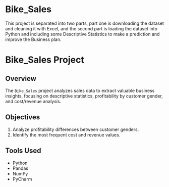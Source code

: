 # Bike_Sales
This project is separated into two parts, part one is downloading the dataset and cleaning it with Excel, and the second part is loading the dataset into Python and including some Descriptive Statistics to make a prediction and improve the Business plan.
# Bike_Sales Project

## Overview

The `Bike_Sales` project analyzes sales data to extract valuable business insights, focusing on descriptive statistics, profitability by customer gender, and cost/revenue analysis.

## Objectives

1. Analyze profitability differences between customer genders.
2. Identify the most frequent cost and revenue values.

## Tools Used

- Python
- Pandas
- NumPy
- PyCharm

